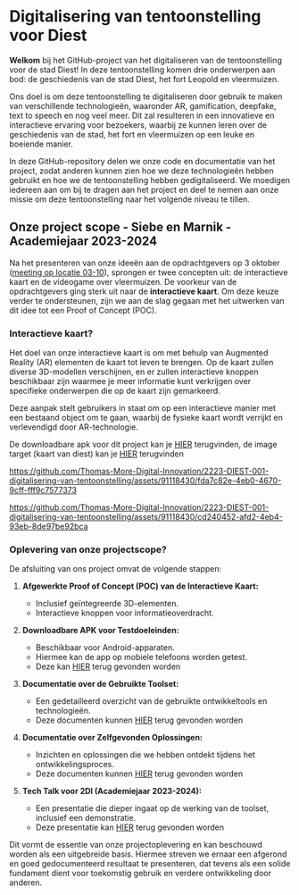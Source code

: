 # Digitalisering van tentoonstelling voor Diest

**Welkom** bij het GitHub-project van het digitaliseren van de tentoonstelling voor de stad Diest! In deze tentoonstelling komen drie onderwerpen aan bod: de geschiedenis van de stad Diest, het fort Leopold en vleermuizen. 

Ons doel is om deze tentoonstelling te digitaliseren door gebruik te maken van verschillende technologieën, waaronder AR, gamification, deepfake, text to speech en nog veel meer. Dit zal resulteren in een innovatieve en interactieve ervaring voor bezoekers, waarbij ze kunnen leren over de geschiedenis van de stad, het fort en vleermuizen op een leuke en boeiende manier.

In deze GitHub-repository delen we onze code en documentatie van het project, zodat anderen kunnen zien hoe we deze technologieën hebben gebruikt en hoe we de tentoonstelling hebben gedigitaliseerd. We moedigen iedereen aan om bij te dragen aan het project en deel te nemen aan onze missie om deze tentoonstelling naar het volgende niveau te tillen.

## Onze project scope - Siebe en Marnik - Academiejaar 2023-2024
Na het presenteren van onze ideeën aan de opdrachtgevers op 3 oktober ([meeting op locatie 03-10](./documents/meetings/meeting-on-location-03-10-2023.md)), sprongen er twee concepten uit: de interactieve kaart en de videogame over vleermuizen. De voorkeur van de opdrachtgevers ging sterk uit naar de **interactieve kaart**. Om deze keuze verder te ondersteunen, zijn we aan de slag gegaan met het uitwerken van dit idee tot een Proof of Concept (POC).

### Interactieve kaart?
Het doel van onze interactieve kaart is om met behulp van Augmented Reality (AR) elementen de kaart tot leven te brengen. Op de kaart zullen diverse 3D-modellen verschijnen, en er zullen interactieve knoppen beschikbaar zijn waarmee je meer informatie kunt verkrijgen over specifieke onderwerpen die op de kaart zijn gemarkeerd.

Deze aanpak stelt gebruikers in staat om op een interactieve manier met een bestaand object om te gaan, waarbij de fysieke kaart wordt verrijkt en verlevendigd door AR-technologie.

De downloadbare apk voor dit project kan je [HIER](https://github.com/Thomas-More-Digital-Innovation/2223-DIEST-001-digitalisering-van-tentoonstelling/tree/main/code/download) terugvinden, de image target (kaart van diest) kan je [HIER](https://github.com/Thomas-More-Digital-Innovation/2223-DIEST-001-digitalisering-van-tentoonstelling/blob/main/documents/pictures/Diest-Map-Resize.jpg) terugvinden

https://github.com/Thomas-More-Digital-Innovation/2223-DIEST-001-digitalisering-van-tentoonstelling/assets/91118430/fda7c82e-4eb0-4670-9cff-fff9c7577373

https://github.com/Thomas-More-Digital-Innovation/2223-DIEST-001-digitalisering-van-tentoonstelling/assets/91118430/cd240452-afd2-4eb4-93eb-8de97be92bca

### Oplevering van onze projectscope?

De afsluiting van ons project omvat de volgende stappen: 

1. **Afgewerkte Proof of Concept (POC) van de Interactieve Kaart:**
   - Inclusief geïntegreerde 3D-elementen.
   - Interactieve knoppen voor informatieoverdracht.

2. **Downloadbare APK voor Testdoeleinden:**
   - Beschikbaar voor Android-apparaten.
   - Hiermee kan de app op mobiele telefoons worden getest.
   - Deze kan [HIER](https://github.com/Thomas-More-Digital-Innovation/2223-DIEST-001-digitalisering-van-tentoonstelling/blob/main/code/download) terug gevonden worden

3. **Documentatie over de Gebruikte Toolset:**
   - Een gedetailleerd overzicht van de gebruikte ontwikkeltools en technologieën.
   - Deze documenten kunnen [HIER](https://github.com/Thomas-More-Digital-Innovation/2223-DIEST-001-digitalisering-van-tentoonstelling/tree/main/documents/files) terug gevonden worden

4. **Documentatie over Zelfgevonden Oplossingen:**
   - Inzichten en oplossingen die we hebben ontdekt tijdens het ontwikkelingsproces.
   - Deze documenten kunnen [HIER](https://github.com/Thomas-More-Digital-Innovation/2223-DIEST-001-digitalisering-van-tentoonstelling/tree/main/documents/files) terug gevonden worden

5. **Tech Talk voor 2DI (Academiejaar 2023-2024):**
   - Een presentatie die dieper ingaat op de werking van de toolset, inclusief een demonstratie.
   - Deze presentatie kan [HIER](https://github.com/Thomas-More-Digital-Innovation/2223-DIEST-001-digitalisering-van-tentoonstelling/blob/main/documents/files/4_Presentations/Unity%20with%20Vuforia%20for%20AR%20%20application.pdf) terug gevonden worden

Dit vormt de essentie van onze projectoplevering en kan beschouwd worden als een uitgebreide basis. Hiermee streven we ernaar een afgerond en goed gedocumenteerd resultaat te presenteren, dat tevens als een solide fundament dient voor toekomstig gebruik en verdere ontwikkeling door anderen.
